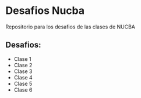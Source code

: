 # Desafios Nucba

Repositorio para los desafios de las clases de NUCBA

## Desafios:

- Clase 1
- Clase 2
- Clase 3
- Clase 4
- Clase 5
- Clase 6
